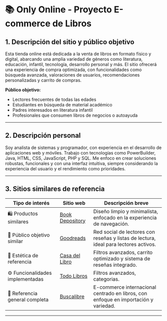# 📚 Only  Online - Proyecto E-commerce de Libros

## 1. Descripción del sitio y público objetivo

Esta tienda online está dedicada a la venta de libros en formato físico y digital, abarcando una amplia variedad de géneros como literatura, educación, infantil, tecnología, desarrollo personal y más. El sitio ofrecerá una experiencia de compra optimizada, con funcionalidades como búsqueda avanzada, valoraciones de usuarios, recomendaciones personalizadas y carrito de compras.

**Público objetivo:**  
- Lectores frecuentes de todas las edades  
- Estudiantes en búsqueda de material académico  
- Padres interesados en literatura infantil  
- Profesionales que consumen libros de negocios o autoayuda  

---

## 2. Descripción personal

Soy analista de sistemas y programador, con experiencia en el desarrollo de aplicaciones web y móviles. Trabajo con tecnologías como PowerBuilder, Java, HTML, CSS, JavaScript, PHP y SQL. Me enfoco en crear soluciones robustas, funcionales y con una interfaz intuitiva, siempre considerando la experiencia del usuario y el rendimiento como prioridades.

---

## 3. Sitios similares de referencia

| Tipo de interés                       | Sitio web                                        | Descripción breve                                                                 |
|--------------------------------------|--------------------------------------------------|------------------------------------------------------------------------------------|
| 🛍️ Productos similares               | [Book Depository](https://www.bookdepository.com/)  | Diseño limpio y minimalista, enfocado en la experiencia de navegación.      |
| 🎯 Público objetivo similar          | [Goodreads](https://www.goodreads.com/)         | Red social de lectores con reseñas y listas de lectura, ideal para lectores activos. |
| 🎨 Estética de referencia            | [Casa del Libro](https://www.casadellibro.com/)| Filtros avanzados, carrito optimizado y sistema de reseñas integrado.          |
| ⚙️ Funcionalidades implementadas     | [Todo Libros](https://www.todolibros.es/es/) | Filtros avanzados, categorias.             |
| 🔎 Referencia general completa       | [Buscalibre](https://www.buscalibre.com/)       | E-commerce internacional centrado en libros, con enfoque en importación y variedad. |

---
